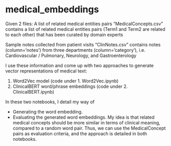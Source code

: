 # medical_embeddings
Given 2 files: 
A list of related medical entities pairs 
“MedicalConcepts.csv” contains a list of related medical entities pairs (Term1 and Term2 are related to each other) that has been curated by domain experts

Sample notes collected from patient visits
“ClinNotes.csv” contains notes (column=’notes’) from three departments (column=’category’), i.e. Cardiovascular / Pulmonary, Neurology, and Gastroenterology

I use these information and come up with two approaches to generate vector representations of medical text:
1. Word2Vec model (code under 1. Word2Vec.ipynb)
3. ClinicalBERT word/phrase embeddings (code under 2. ClinicalBERT.ipynb)

In these two notebooks, I detail my way of 
- Generating the word embedding. 
- Evaluating the generated word embeddings. My idea is that related medical concepts should be more similar in terms of clinical meaning, compared to a random word pair. Thus, we can use the MedicalConcept pairs as evaluation criteria, and the approach is detailed in both notebooks.
